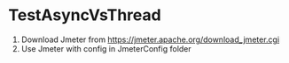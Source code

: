 # TestAsyncVsThread

1. Download Jmeter from https://jmeter.apache.org/download_jmeter.cgi
2. Use Jmeter with config in JmeterConfig folder
